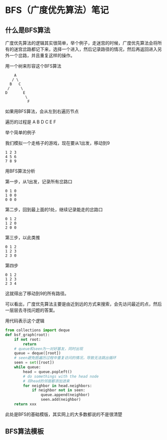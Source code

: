 # BFS（广度优先算法）笔记

## 什么是BFS算法

广度优先算法的逻辑其实很简单，举个例子，走迷宫的时候，广度优先算法会将所有的迷宫岔路都记下来，选择一个进入，然后记录路径的情况，然后再返回进入另外一个岔路，并且重复这样的操作。

用一个树来形容这个BFS算法

```
    A
   / \
  B   C
 /     \
D       E
         \
          F
```

如果用BFS算法，会从左到右遍历节点

遍历的过程是  A B D C E F


举个简单的例子

我们模拟一个走格子的游戏，现在要从1出发，移动到9

```
1 2 3
4 5 6
7 8 9
```

用BFS算法分析

第一步，从1出发，记录所有岔路口

```
0 1 0 
1 0 0
0 0 0
```

第二步，回到最上面的1处，继续记录能走的岔路口

```
0 1 2
1 2 0
2 0 0
```

第三步，以此类推

```
0 1 2
1 2 3
2 3 0
```

第四步

```
0 1 2
1 2 3
2 3 4
```
这就得出了移动到9的所有路径。

可以看出，广度优先算法主要是由近到远的方式来搜索，会先访问最近的点，然后一层层去寻找问题的答案。

用代码表示这个逻辑

```python
from collections import deque
def bsf_graph(root):
    if not root:
        return
    # queue和seen为一对好基友，同时出现
    queue = deque([root])
    # seen避免图遍历过程中重复访问的情况，导致无法跳出循环
    seen = set([root])
    while queue:
        head = queue.popleft()
        # do somethings with the head node
        # 将head的邻居都添加进来
        for neighbor in head.neighbors:
            if neighbor not in seen:
                queue.append(neighbor)
                seen.add(neighbor)
    return xxx
```

此处是BFS的基础模版，其实网上的大多数都说的不是很清楚

## BFS算法模板
